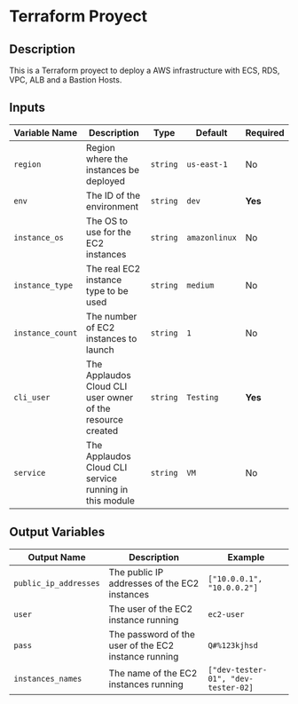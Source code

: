 # Terraform Proyect

## Description

This is a Terraform proyect to deploy a AWS infrastructure with ECS, RDS, VPC, ALB and a Bastion Hosts.

## Inputs

| Variable Name | Description | Type | Default | Required |
| --- | --- | --- | --- | --- |
| <a name="region"></a> `region` | Region where the instances be deployed | `string` | `us-east-1` | No |
| <a name="env"></a> `env` | The ID of the environment | `string` | `dev` | **Yes** |
| <a name="instance_os"></a> `instance_os` | The OS to use for the EC2 instances | `string` | `amazonlinux` | No |
| <a name="instance_type"></a> `instance_type` | The real EC2 instance type to be used | `string` | `medium` | No |
| <a name="instance_count"></a> `instance_count` | The number of EC2 instances to launch | `string` | `1` | No |
| <a name="cli_user"></a> `cli_user` | The Applaudos Cloud CLI user owner of the resource created | `string` | `Testing` | **Yes** |
| <a name="service"></a> `service` | The Applaudos Cloud CLI service running in this module | `string` | `VM` | No |


## Output Variables

| Output Name | Description | Example |
| --- | --- | --- |
| `public_ip_addresses` | The public IP addresses of the EC2 instances | `["10.0.0.1", "10.0.0.2"]` |
| `user` | The user of the EC2 instance running | `ec2-user` |
| `pass` | The password of the user of the EC2 instance running | `Q#%123kjhsd` |
| `instances_names` | The name of the EC2 instances running  | `["dev-tester-01", "dev-tester-02]` |